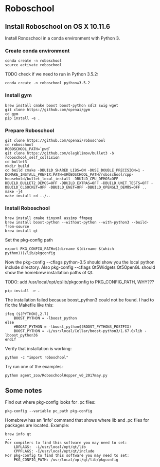 
# Roboschool

## Install Roboschool on OS X 10.11.6

Install Ronoschool in a conda environment with Python 3.

### Create conda environment

    conda create -n roboschool 
    source activate roboschool

TODO check if we need to run in Python 3.5.2:

    conda create -n roboschool python=3.5.2


### Install gym

    brew install cmake boost boost-python sdl2 swig wget
    git clone https://github.com/openai/gym 
    cd gym 
    pip install -e .


### Prepare Roboschool

    git clone https://github.com/openai/roboschool 
    cd roboschool 
    ROBOSCHOOL_PATH=`pwd` 
    git clone https://github.com/olegklimov/bullet3 -b roboschool_self_collision 
    cd bullet3 
    mkdir build 
    cd build cmake -DBUILD_SHARED_LIBS=ON -DUSE_DOUBLE_PRECISION=1 -DCMAKE_INSTALL_PREFIX:PATH=$ROBOSCHOOL_PATH/roboschool/cpp-household/bullet_local_install -DBUILD_CPU_DEMOS=OFF -DBUILD_BULLET2_DEMOS=OFF -DBUILD_EXTRAS=OFF -DBUILD_UNIT_TESTS=OFF -DBUILD_CLSOCKET=OFF -DBUILD_ENET=OFF -DBUILD_OPENGL3_DEMOS=OFF .. 
    make -j4 
    make install cd ../..

### Install Roboschool

    brew install cmake tinyxml assimp ffmpeg 
    brew install boost-python --without-python --with-python3 --build-from-source 
    brew install qt

Set the pkg-config path

    export PKG_CONFIG_PATH=$(dirname $(dirname $(which python)))/lib/pkgconfig

Now the pkg-config --cflags python-3.5 should show you the local python include directory. 
Also pkg-config --cflags Qt5Widgets Qt5OpenGL should show the homebrew installation paths of Qt.

TODO: add /usr/local/opt/qt/lib/pkgconfig to PKG_CONFIG_PATH, WHY???


    pip install -e .

The installation failed because boost_python3 could not be found. I had to fix the Makefile like this:

    ifeq ($(PYTHON),2.7)
        BOOST_PYTHON = -lboost_python
    else
        #BOOST_PYTHON = -lboost_python$(BOOST_PYTHON3_POSTFIX)
        BOOST_PYTHON = -L/usr/local/Cellar/boost-python3/1.67.0/lib -lboost_python36
    endif

Verify that installation is working:

    python -c "import roboschool"

Try run one of the examples:

    python agent_zoo/RoboschoolHopper_v0_2017may.py


## Some notes

Find out where pkg-config looks for .pc files:

    pkg-config --variable pc_path pkg-config

Homebrew has an 'info' command that shows where lib and .pc files for packages are located. Example:

    brew info qt
    ...
    For compilers to find this software you may need to set:
        LDFLAGS:  -L/usr/local/opt/qt/lib
        CPPFLAGS: -I/usr/local/opt/qt/include
    For pkg-config to find this software you may need to set:
        PKG_CONFIG_PATH: /usr/local/opt/qt/lib/pkgconfig


